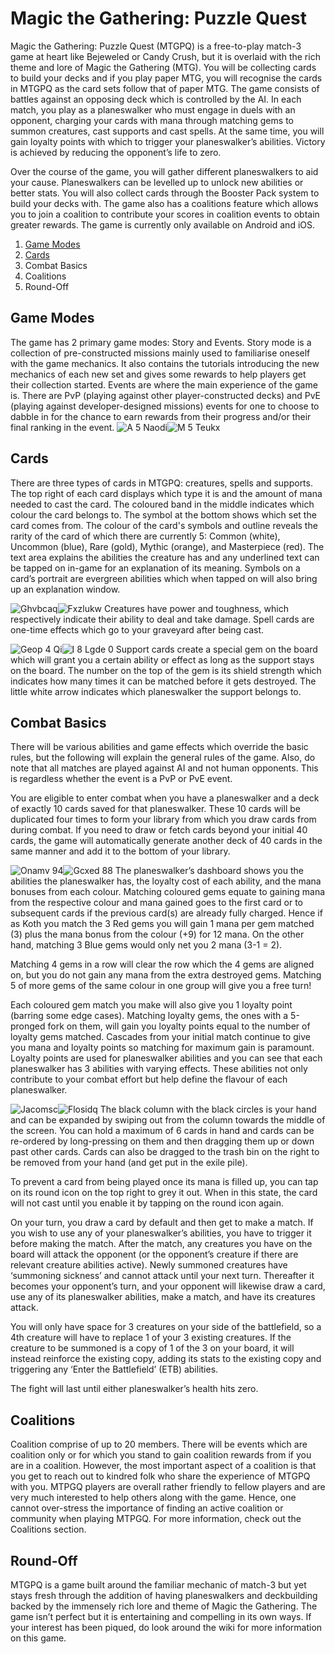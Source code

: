 <!-- TITLE: Basic Gameplay Information -->
<!-- SUBTITLE: Come here to find out how Magic the Gathering: Puzzle Quest works -->

# Magic the Gathering: Puzzle Quest
Magic the Gathering: Puzzle Quest (MTGPQ) is a free-to-play match-3 game at heart like Bejeweled or Candy Crush, but it is overlaid with the rich theme and lore of Magic the Gathering (MTG). You will be collecting cards to build your decks and if you play paper MTG, you will recognise the cards in MTGPQ as the card sets follow that of paper MTG. The game consists of battles against an opposing deck which is controlled by the AI. In each match, you play as a planeswalker who must engage in duels with an opponent, charging your cards with mana through matching gems to summon creatures, cast supports and cast spells. At the same time, you will gain loyalty points with which to trigger your planeswalker’s abilities. Victory is achieved by reducing the opponent’s life to zero.

Over the course of the game, you will gather different planeswalkers to aid your cause. Planeswalkers can be levelled up to unlock new abilities or better stats. You will also collect cards through the Booster Pack system to build your decks with. The game also has a coalitions feature which allows you to join a coalition to contribute your scores in coalition events to obtain greater rewards. The game is currently only available on Android and iOS.

1. [Game Modes](#game-modes)
2. [Cards](#cards)
3. Combat Basics
4. Coalitions
5. Round-Off
## Game Modes
The game has 2 primary game modes: Story and Events. Story mode is a collection of pre-constructed missions mainly used to familiarise oneself with the game mechanics. It also contains the tutorials introducing the new mechanics of each new set and gives some rewards to help players get their collection started. Events are where the main experience of the game is. There are PvP (playing against other player-constructed decks) and PvE (playing against developer-designed missions) events for one to choose to dabble in for the chance to earn rewards from their progress and/or their final ranking in the event.
![A 5 Naodi](/uploads/basic-gameplay/a-5-naodi.jpg "A 5 Naodi")![M 5 Teukx](/uploads/basic-gameplay/m-5-teukx.jpg "M 5 Teukx")

## Cards
There are three types of cards in MTGPQ: creatures, spells and supports. The top right of each card displays which type it is and the amount of mana needed to cast the card. The coloured band in the middle indicates which colour the card belongs to. The symbol at the bottom shows which set the card comes from. The colour of the card's symbols and outline reveals the rarity of the card of which there are currently 5: Common (white), Uncommon (blue), Rare (gold), Mythic (orange), and Masterpiece (red). The text area explains the abilities the creature has and any underlined text can be tapped on in-game for an explanation of its meaning. Symbols on a card’s portrait are evergreen abilities which when tapped on will also bring up an explanation window.

![Ghvbcaq](/uploads/basic-gameplay/ghvbcaq.jpg "Ghvbcaq")![Fxzlukw](/uploads/basic-gameplay/fxzlukw.jpg "Fxzlukw")
Creatures have power and toughness, which respectively indicate their ability to deal and take damage. Spell cards are one-time effects which go to your graveyard after being cast.

![Geop 4 Qi](/uploads/basic-gameplay/geop-4-qi.jpg "Geop 4 Qi")![I 8 Lgde 0](/uploads/basic-gameplay/i-8-lgde-0.jpg "I 8 Lgde 0")
Support cards create a special gem on the board which will grant you a certain ability or effect as long as the support stays on the board. The number on the top of the gem is its shield strength which indicates how many times it can be matched before it gets destroyed. The little white arrow indicates which planeswalker the support belongs to.

## Combat Basics
There will be various abilities and game effects which override the basic rules, but the following will explain the general rules of the game. Also, do note that all matches are played against AI and not human opponents. This is regardless whether the event is a PvP or PvE event.

You are eligible to enter combat when you have a planeswalker and a deck of exactly 10 cards saved for that planeswalker. These 10 cards will be duplicated four times to form your library from which you draw cards from during combat. If you need to draw or fetch cards beyond your initial 40 cards, the game will automatically generate another deck of 40 cards in the same manner and add it to the bottom of your library.

![Onamv 94](/uploads/basic-gameplay/onamv-94.jpg "Onamv 94")![Gcxed 88](/uploads/basic-gameplay/gcxed-88.jpg "Gcxed 88")
The planeswalker’s dashboard shows you the abilities the planeswalker has, the loyalty cost of each ability, and the mana bonuses from each colour. Matching coloured gems equate to gaining mana from the respective colour and mana gained goes to the first card or to subsequent cards if the previous card(s) are already fully charged. Hence if as Koth you match the 3 Red gems you will gain 1 mana per gem matched (3) plus the mana bonus from the colour (+9) for 12 mana. On the other hand, matching 3 Blue gems would only net you 2 mana (3-1 = 2).

Matching 4 gems in a row will clear the row which the 4 gems are aligned on, but you do not gain any mana from the extra destroyed gems. Matching 5 of more gems of the same colour in one group will give you a free turn!

Each coloured gem match you make will also give you 1 loyalty point (barring some edge cases). Matching loyalty gems, the ones with a 5-pronged fork on them, will gain you loyalty points equal to the number of loyalty gems matched. Cascades from your initial match continue to give you mana and loyalty points so matching for maximum gain is paramount. Loyalty points are used for planeswalker abilities and you can see that each planeswalker has 3 abilities with varying effects. These abilities not only contribute to your combat effort but help define the flavour of each planeswalker.

![Jacomsc](/uploads/basic-gameplay/jacomsc.jpg "Jacomsc")![Flosidq](/uploads/basic-gameplay/flosidq.jpg "Flosidq")
The black column with the black circles is your hand and can be expanded by swiping out from the column towards the middle of the screen. You can hold a maximum of 6 cards in hand and cards can be re-ordered by long-pressing on them and then dragging them up or down past other cards. Cards can also be dragged to the trash bin on the right to be removed from your hand (and get put in the exile pile).

To prevent a card from being played once its mana is filled up, you can tap on its round icon on the top right to grey it out. When in this state, the card will not cast until you enable it by tapping on the round icon again.

On your turn, you draw a card by default and then get to make a match. If you wish to use any of your planeswalker’s abilities, you have to trigger it before making the match. After the match, any creatures you have on the board will attack the opponent (or the opponent’s creature if there are relevant creature abilities active). Newly summoned creatures have ‘summoning sickness’ and cannot attack until your next turn. Thereafter it becomes your opponent’s turn, and your opponent will likewise draw a card, use any of its planeswalker abilities, make a match, and have its creatures attack.

You will only have space for 3 creatures on your side of the battlefield, so a 4th creature will have to replace 1 of your 3 existing creatures. If the creature to be summoned is a copy of 1 of the 3 on your board, it will instead reinforce the existing copy, adding its stats to the existing copy and triggering any ‘Enter the Battlefield’ (ETB) abilities.

The fight will last until either planeswalker’s health hits zero.
## Coalitions
Coalition comprise of up to 20 members. There will be events which are coalition only or for which you stand to gain coalition rewards from if you are in a coalition. However, the most important aspect of a coalition is that you get to reach out to kindred folk who share the experience of MTGPQ with you. MTPGQ players are overall rather friendly to fellow players and are very much interested to help others along with the game. Hence, one cannot over-stress the importance of finding an active coalition or community when playing MTPGQ. For more information, check out the Coalitions section.
## Round-Off
MTGPQ is a game built around the familiar mechanic of match-3 but yet stays fresh through the addition of having planeswalkers and deckbuilding backed by the immensely rich lore and theme of Magic the Gathering. The game isn’t perfect but it is entertaining and compelling in its own ways. If your interest has been piqued, do look around the wiki for more information on this game.